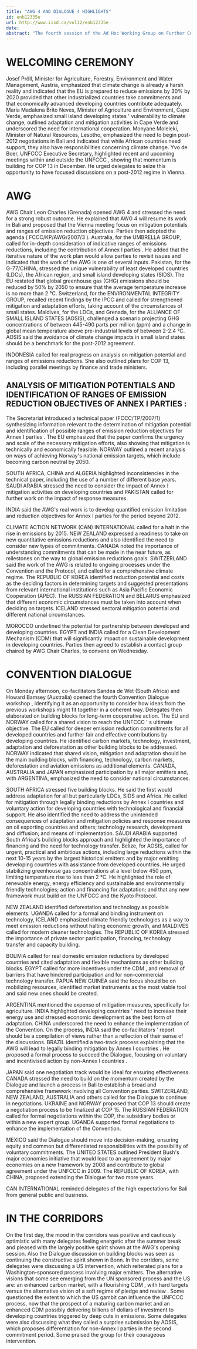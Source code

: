```yaml
---
title: "AWG 4 AND DIALOGUE 4 HIGHLIGHTS"
id: enb12335e
url: http://www.iisd.ca/vol12/enb12335e
date: 
abstract: "The fourth session of the Ad Hoc Working Group on Further Commitments for Annex I Parties under the Kyoto Protocol to the United Nations Framework Convention on Climate Change (AWG 4) and the fourth workshop under the Dialogue on long-term cooperative action to address climate change by enhancing implementation of the Convention (Convention Dialogue) opened in Vienna, Austria, on Monday morning with a welcoming ceremony and speeches. These were followed by the opening session of the AWG . In the afternoon, the Convention Dialogue convened to consider building blocks for long-term cooperative action on climate change."
---
```


# WELCOMING CEREMONY

Josef Pröll, Minister for Agriculture, Forestry, Environment and Water Management, Austria, emphasized that climate change is already a harsh reality and indicated that the EU is prepared to reduce emissions by 30% by 2020 provided that other industrialized countries take commitments and that economically advanced developing countries contribute adequately. Maria Madalena Brito Neves, Minister of Agriculture and Environment, Cape Verde, emphasized small island developing states ' vulnerability to climate change, outlined adaptation and mitigation activities in Cape Verde and underscored the need for international cooperation. Monyane Moleleki, Minister of Natural Resources, Lesotho, emphasized the need to begin post-2012 negotiations in Bali and indicated that while African countries need support, they also have responsibilities concerning climate change. Yvo de Boer, UNFCCC Executive Secretary, highlighted recent and upcoming meetings within and outside the UNFCCC , showing that momentum is building for COP 13 in December. He urged delegates to seize this opportunity to have focused discussions on a post-2012 regime in Vienna.

# AWG

AWG Chair Leon Charles (Grenada) opened AWG 4 and stressed the need for a strong robust outcome. He explained that AWG 4 will resume its work in Bali and proposed that the Vienna meeting focus on mitigation potentials and ranges of emission reduction objectives. Parties then adopted the agenda ( FCCC/KP/AWG/2007/3 ). Australia, for the UMBRELLA GROUP, called for in-depth consideration of indicative ranges of emissions reductions, including the contribution of Annex I parties . He added that the iterative nature of the work plan would allow parties to revisit issues and indicated that the work of the AWG is one of several inputs. Pakistan, for the G-77/CHINA, stressed the unique vulnerability of least developed countries (LDCs), the African region, and small island developing states (SIDS). The EU restated that global greenhouse gas (GHG) emissions should be reduced by 50% by 2050 to ensure that the average temperature increase is no more than 2 °C. Switzerland, for the ENVIRONMENTAL INTEGRITY GROUP, recalled recent findings by the IPCC and called for strengthened mitigation and adaptation efforts, taking account of the circumstances of small states. Maldives, for the LDCs, and Grenada, for the ALLIANCE OF SMALL ISLAND STATES (AOSIS), challenged a scenario projecting GHG concentrations of between 445-490 parts per million (ppm) and a change in global mean temperature above pre-industrial levels of between 2-2.4 °C. AOSIS said the avoidance of climate change impacts in small island states should be a benchmark for the post-2012 agreement.

INDONESIA called for real progress on analysis on mitigation potential and ranges of emissions reductions. She also outlined plans for COP 13, including parallel meetings by finance and trade ministers.

## ANALYSIS OF MITIGATION POTENTIALS AND IDENTIFICATION OF RANGES OF EMISSION REDUCTION OBJECTIVES OF ANNEX I PARTIES :

The Secretariat introduced a technical paper (FCCC/TP/2007/1) synthesizing information relevant to the determination of mitigation potential and identification of possible ranges of emission reduction objectives for Annex I parties . The EU emphasized that the paper confirms the urgency and scale of the necessary mitigation efforts, also showing that mitigation is technically and economically feasible. NORWAY outlined a recent analysis on ways of achieving Norway's national emission targets, which include becoming carbon neutral by 2050.

SOUTH AFRICA, CHINA and ALGERIA highlighted inconsistencies in the technical paper, including the use of a number of different base years. SAUDI ARABIA stressed the need to consider the impact of Annex I mitigation activities on developing countries and PAKISTAN called for further work on the impact of response measures.

INDIA said the AWG's real work is to develop quantified emission limitation and reduction objectives for Annex I parties for the period beyond 2012.

CLIMATE ACTION NETWORK (CAN) INTERNATIONAL called for a halt in the rise in emissions by 2015. NEW ZEALAND expressed a readiness to take on new quantitative emissions reductions and also identified the need to consider new types of commitments. CANADA noted the importance of understanding commitments that can be made in the near future, as milestones on the way to global emission reductions goals. SWITZERLAND said the work of the AWG is related to ongoing processes under the Convention and the Protocol, and called for a comprehensive climate regime. The REPUBLIC OF KOREA identified reduction potential and costs as the deciding factors in determining targets and suggested presentations from relevant international institutions such as Asia Pacific Economic Cooperation (APEC). The RUSSIAN FEDERATION and BELARUS emphasized that different economic circumstances must be taken into account when deciding on targets. ICELAND stressed sectoral mitigation potential and different national circumstances.

MOROCCO underlined the potential for partnership between developed and developing countries. EGYPT and INDIA called for a Clean Development Mechanism (CDM) that will significantly impact on sustainable development in developing countries. Parties then agreed to establish a contact group chaired by AWG Chair Charles, to convene on Wednesday.

# CONVENTION DIALOGUE

On Monday afternoon, co-facilitators Sandea de Wet (South Africa) and Howard Bamsey (Australia) opened the fourth Convention Dialogue workshop , identifying it as an opportunity to consider how ideas from the previous workshops might fit together in a coherent way. Delegates then elaborated on building blocks for long-term cooperative action. The EU and NORWAY called for a shared vision to reach the UNFCCC ' s ultimate objective. The EU called for deeper emission reduction commitments for all developed countries and further fair and effective contributions by developing countries. He identified carbon markets, technology, investment, adaptation and deforestation as other building blocks to be addressed. NORWAY indicated that shared vision, mitigation and adaptation should be the main building blocks, with financing, technology, carbon markets, deforestation and aviation emissions as additional elements. CANADA, AUSTRALIA and JAPAN emphasized participation by all major emitters and, with ARGENTINA, emphasized the need to consider national circumstances.

SOUTH AFRICA stressed five building blocks. He said the first would address adaptation for all but particularly LDCs, SIDS and Africa. He called for mitigation through legally binding reductions by Annex I countries and voluntary action for developing countries with technological and financial support. He also identified the need to address the unintended consequences of adaptation and mitigation policies and response measures on oil exporting countries and others; technology research, development and diffusion; and means of implementation. SAUDI ARABIA supported South Africa's building blocks approach and highlighted the importance of financing and the need for technology transfer. Belize, for AOSIS, called for urgent, practical and ambitious actions, including large reductions within the next 10-15 years by the largest historical emitters and by major emitting developing countries with assistance from developed countries. He urged stabilizing greenhouse gas concentrations at a level below 450 ppm, limiting temperature rise to less than 2 °C. He highlighted the role of renewable energy, energy efficiency and sustainable and environmentally friendly technologies; action and financing for adaptation; and that any new framework must build on the UNFCCC and the Kyoto Protocol.

NEW ZEALAND identified deforestation and technology as possible elements. UGANDA called for a formal and binding instrument on technology, ICELAND emphasized climate friendly technologies as a way to meet emission reductions without halting economic growth, and MALDIVES called for modern cleaner technologies. The REPUBLIC OF KOREA stressed the importance of private sector participation, financing, technology transfer and capacity building.

BOLIVIA called for real domestic emission reductions by developed countries and cited adaptation and flexible mechanisms as other building blocks. EGYPT called for more incentives under the CDM , and removal of barriers that have hindered participation and for non-commercial technology transfer. PAPUA NEW GUINEA said the focus should be on mobilizing resources, identified market instruments as the most viable tool and said new ones should be created.

ARGENTINA mentioned the expense of mitigation measures, specifically for agriculture. INDIA highlighted developing countries ' need to increase their energy use and stressed economic development as the best form of adaptation. CHINA underscored the need to enhance the implementation of the Convention. On the process, INDIA said the co-facilitators ' report should be a compilation of views rather than a reflection of their sense of the discussions. BRAZIL identified a two-track process explaining that the AWG will lead to legally binding mitigation by Annex I countries . He proposed a formal process to succeed the Dialogue, focusing on voluntary and incentivised action by non-Annex I countries .

JAPAN said one negotiation track would be ideal for ensuring effectiveness. CANADA stressed the need to build on the momentum created by the Dialogue and launch a process in Bali to establish a broad and comprehensive framework involving all Convention parties. SWITZERLAND, NEW ZEALAND, AUSTRALIA and others called for the Dialogue to continue in negotiations. UKRAINE and NORWAY proposed that COP 13 should create a negotiation process to be finalized at COP 15. The RUSSIAN FEDERATION called for formal negotiations within the COP, the subsidiary bodies or within a new expert group. UGANDA supported formal negotiations to enhance the implementation of the Convention.

MEXICO said the Dialogue should move into decision-making, ensuring equity and common but differentiated responsibilities with the possibility of voluntary commitments. The UNITED STATES outlined President Bush's major economies initiative that would lead to an agreement by major economies on a new framework by 2008 and contribute to global agreement under the UNFCCC in 2009. The REPUBLIC OF KOREA, with CHINA, proposed extending the Dialogue for two more years.

CAN INTERNATIONAL reminded delegates of the high expectations for Bali from general public and business.

# IN THE CORRIDORS

On the first day, the mood in the corridors was positive and cautiously optimistic with many delegates feeling energetic after the summer break and pleased with the largely positive spirit shown at the AWG's opening session. Also the Dialogue discussion on building blocks was seen as continuing the constructive spirit shown in Bonn. In the corridors, some delegates were discussing a US intervention, which reiterated plans for a Washington-sponsored process involving major emitters. The alternative visions that some see emerging from the UN sponsored process and the US are: an enhanced carbon market, with a flourishing CDM , with hard targets versus the alternative vision of a soft regime of pledge and review . Some questioned the extent to which the US gambit can influence the UNFCCC process, now that the prospect of a maturing carbon market and an enhanced CDM possibly delivering billions of dollars of investment to developing countries triggered by deep cuts in emissions. Some delegates were also discussing what they called a surprise submission by AOSIS, which proposes differentiation for non-Annex I parties in the second commitment period. Some praised the group for their courageous intervention.